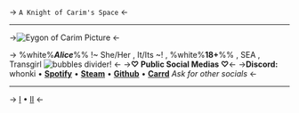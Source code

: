 -> `A Knight of Carim's Space` <-

-----
->![Eygon of Carim Picture](https://wonk.carrd.co/assets/images/image01.gif?v=edfeeb63) <-

-> %white%***Alice***%%
!~ She/Her , It/Its ~! , %white%**18+**%% , SEA , Transgirl
![bubbles divider!](https://64.media.tumblr.com/225fbdb4e0a4c95f2ba59153dfa0adc8/abf94ceccc456f6d-46/s400x600/fe2c10302a42366d42befd04c20c7a0ed779f912.gifv) <-
 ->**♡ Public Social Medias ♡**<-
->**Discord:** whonki • [**Spotify**](https://open.spotify.com/user/ox5pro8od3lxbdl4qotmj80s1?si=536f06098abc4658) • [**Steam**](https://steamcommunity.com/id/whoksWhonky/) • [**Github**](https://github.com/Whonki) • [**Carrd**](https://wonk.carrd.co/)
*Ask for other socials* <-
___
-> [I](https://rentry.co/WhonkiTripitaka) • [II](https://rentry.co/WhonkiPigsy) <-
